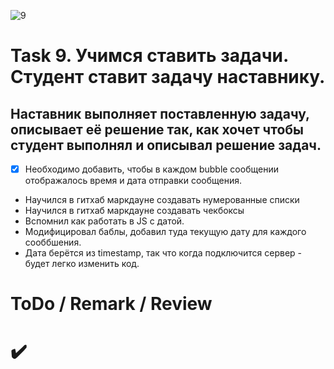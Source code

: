 ![9](https://github.com/makhnanov/telegram-bot-support-platform/blob/main/lessons/9/img.png)

# Task 9. Учимся ставить задачи. Студент ставит задачу наставнику. 
## Наставник выполняет поставленную задачу, описывает её решение так, как хочет чтобы студент выполнял и описывал решение задач.
- [x] Необходимо добавить, чтобы в каждом bubble сообщении отображалось время и дата отправки сообщения.
- Научился в гитхаб маркдауне создавать нумерованные списки
- Научился в гитхаб маркдауне создавать чекбоксы
- Вспомнил как работать в JS с датой. 
- Модифицировал баблы, добавил туда текущую дату для каждого сооббшения.
- Дата берётся из timestamp, так что когда подключится сервер - будет легко изменить код.

# ToDo / Remark / Review

# :heavy_check_mark:
